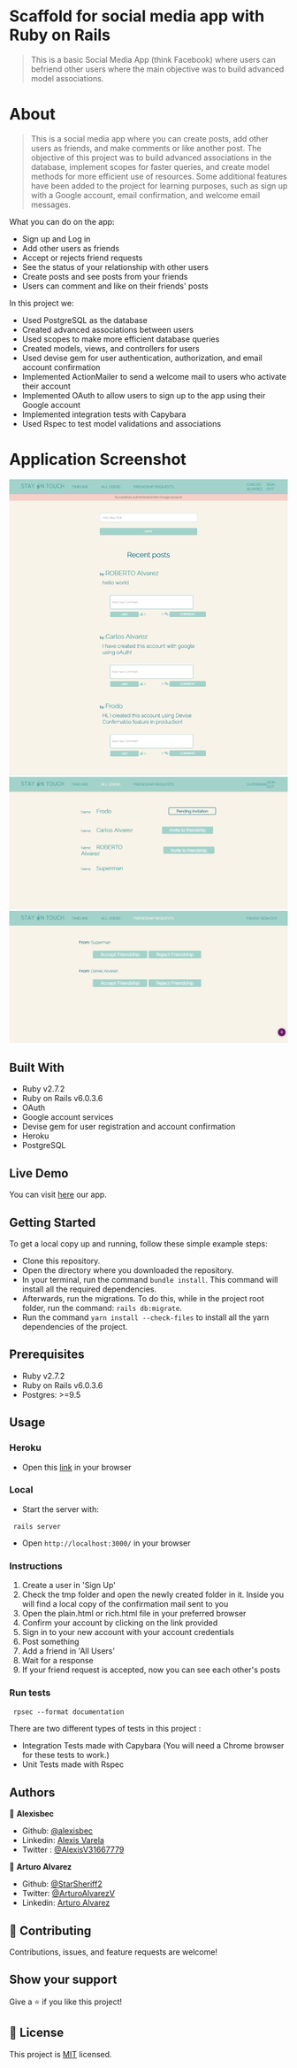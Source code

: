 # Scaffold for social media app with Ruby on Rails

> This is a basic Social Media App (think Facebook) where users can befriend other users where the main objective was to build advanced model associations.

# About

> This is a social media app where you can create posts, add other users as friends, and make comments or like another post. The objective of this project was to build advanced associations in the database, implement scopes for faster queries, and create model methods for more efficient use of resources. Some additional features have been added to the project for learning purposes, such as sign up with a Google account, email confirmation, and welcome email messages.

What you can do on the app:
- Sign up and Log in
- Add other users as friends
- Accept or rejects friend requests
- See the status of your relationship with other users
- Create posts and see posts from your friends
- Users can comment and like on their friends' posts

In this project we:
- Used PostgreSQL as the database
- Created advanced associations between users
- Used scopes to make more efficient database queries
- Created models, views, and controllers for users
- Used devise gem for user authentication, authorization, and email account confirmation
- Implemented ActionMailer to send a welcome mail to users who activate their account
- Implemented OAuth to allow users to sign up to the app using their Google account
- Implemented integration tests with Capybara
- Used Rspec to test model validations and associations

# Application Screenshot
![screenshot of Timeline Page](./Assets/RorSocialScaffold-Timeline.png)
![screenshot of Timeline Page](./Assets/RorSocialScaffold-All-Users.png)
![screenshot of Timeline Page](./Assets/RorSocialScaffold-Friendship-Requests.png)

## Built With

- Ruby v2.7.2
- Ruby on Rails v6.0.3.6
- OAuth
- Google account services
- Devise gem for user registration and account confirmation
- Heroku
- PostgreSQL

## Live Demo

You can visit [here](https://fast-wildwood-38105.herokuapp.com) our app.

## Getting Started

To get a local copy up and running, follow these simple example steps:

- Clone this repository.
- Open the directory where you downloaded the repository.
- In your terminal, run the command `bundle install`. This command will install all the required dependencies.
- Afterwards, run the migrations. To do this, while in the project root folder, run the command: `rails db:migrate`.
- Run the command `yarn install --check-files` to install all the yarn dependencies of the project.

## Prerequisites

- Ruby v2.7.2
- Ruby on Rails v6.0.3.6
- Postgres: >=9.5

## Usage
### Heroku

- Open this [link](https://fast-wildwood-38105.herokuapp.com) in your browser

### Local

- Start the server with:

```
 rails server
```
- Open `http://localhost:3000/` in your browser

### Instructions

1. Create a user in 'Sign Up'
2. Check the tmp folder and open the newly created folder in it. Inside you will find a local copy of the confirmation mail sent to you
3. Open the plain.html or rich.html file in your preferred browser
4. Confirm your account by clicking on the link provided
5. Sign in to your new account with your account credentials
6. Post something
7. Add a friend in 'All Users'
8. Wait for a response
9. If your friend request is accepted, now you can see each other's posts

### Run tests

```
 rpsec --format documentation
```

There are two different types of tests in this project :

- Integration Tests made with Capybara (You will need a Chrome browser for these tests to work.)
- Unit Tests made with Rspec

## Authors

👤 **Alexisbec**
- Github: [@alexisbec](https://github.com/alexisbec)
- Linkedin: [Alexis Varela](www.linkedin.com/in/alexbec)
- Twitter : [@AlexisV31667779](https://twitter.com/AlexisV31667779)

👤 **Arturo Alvarez**
- Github: [@StarSheriff2](https://github.com/StarSheriff2)
- Twitter: [@ArturoAlvarezV](https://twitter.com/ArturoAlvarezV)
- Linkedin: [Arturo Alvarez](https://www.linkedin.com/in/arturoalvarezv/)

## 🤝 Contributing

Contributions, issues, and feature requests are welcome!

## Show your support

Give a ⭐️ if you like this project!

## 📝 License

This project is [MIT](https://github.com/alexisbec/ror-social-scaffold/blob/master/LICENSE) licensed.

